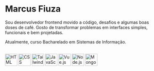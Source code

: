 # Marcus Fiuza

Sou desenvolvedor frontend movido a código, desafios e algumas boas doses de café. Gosto de transformar problemas em interfaces simples, funcionais e bem projetadas.

Atualmente, curso Bacharelado em Sistemas de Informação.  
<br>

<div style="display: inline_block">
  <img align="center" alt="HTML" height="40" width="40" src="https://raw.githubusercontent.com/marwin1991/profile-technology-icons/refs/heads/main/icons/html.png">
  <img align="center" alt="CSS" height="40" width="40" src="https://raw.githubusercontent.com/marwin1991/profile-technology-icons/refs/heads/main/icons/css.png">
  <img align="center" alt="Tailwind" height="40" width="40" src="https://raw.githubusercontent.com/marwin1991/profile-technology-icons/refs/heads/main/icons/tailwind_css.png">
  <img align="center" alt="JavaScript" height="40" width="40" src="https://raw.githubusercontent.com/marwin1991/profile-technology-icons/refs/heads/main/icons/javascript.png">
  <img align="center" alt="Vue.js" height="40" width="40" src="https://raw.githubusercontent.com/marwin1991/profile-technology-icons/refs/heads/main/icons/vue_js.png">
  <img align="center" alt="Node.js" height="40" width="40" src="https://raw.githubusercontent.com/marwin1991/profile-technology-icons/refs/heads/main/icons/node_js.png">
  <img align="center" alt="MongoDB" height="40" width="40" src="https://raw.githubusercontent.com/marwin1991/profile-technology-icons/refs/heads/main/icons/mongodb.png">
</div>
